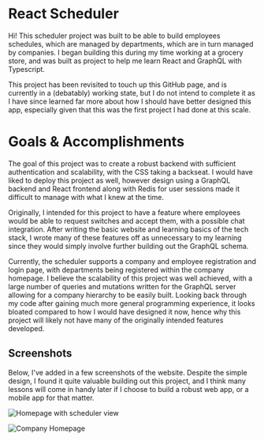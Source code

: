 # React Scheduler

Hi! This scheduler project was built to be able to build employees schedules, which are managed by departments, which are in turn managed by companies. I began building this during my time working at a grocery store, and was built as project to help me learn React and GraphQL with Typescript.

This project has been revisited to touch up this GitHub page, and is currently in a (debatably) working state, but I do not intend to complete it as I have since learned far more about how I should have better designed this app, especially given that this was the first project I had done at this scale.

# Goals & Accomplishments

The goal of this project was to create a robust backend with sufficient authentication and scalability, with the CSS taking a backseat. I would have liked to deploy this project as well, however design using a GraphQL backend and React frontend along with Redis for user sessions made it difficult to manage with what I knew at the time.

Originally, I intended for this project to have a feature where employees would be able to request switches and accept them, with a possible chat integration. After writing the basic website and learning basics of the tech stack, I wrote many of these features off as unnecessary to my learning since they would simply involve further building out the GraphQL schema.

Currently, the scheduler supports a company and employee registration and login page, with departments being registered within the company homepage. I believe the scalability of this project was well achieved, with a large number of queries and mutations written for the GraphQL server allowing for a company hierarchy to be easily built. Looking back through my code after gaining much more general programming experience, it looks bloated compared to how I would have designed it now, hence why this project will likely not have many of the originally intended features developed.

## Screenshots

Below, I've added in a few screenshots of the website. Despite the simple design, I found it quite valuable building out this project, and I think many lessons will come in handy later if I choose to build a robust web app, or a mobile app for that matter.

![Homepage with scheduler view](https://media.discordapp.net/attachments/518308724075659265/923742112535678976/unknown.png)

![Company Homepage](https://cdn.discordapp.com/attachments/518308724075659265/923745811026837564/unknown.png)